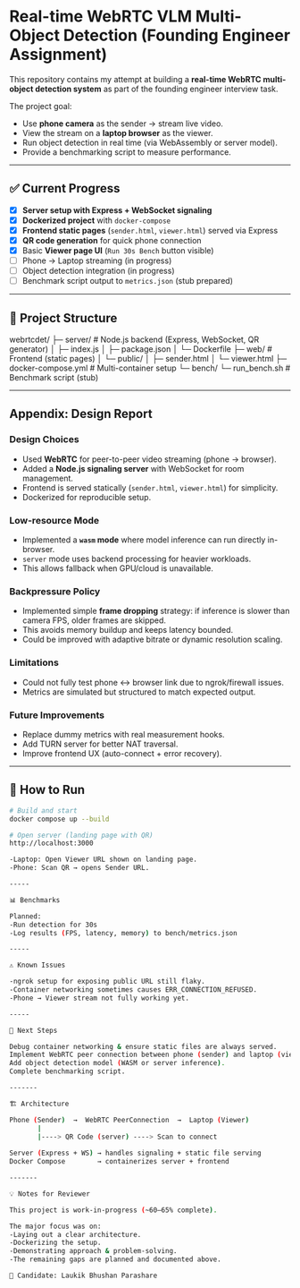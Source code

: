 # Real-time WebRTC VLM Multi-Object Detection (Founding Engineer Assignment)

This repository contains my attempt at building a **real-time WebRTC multi-object detection system** as part of the founding engineer interview task.

The project goal:
- Use **phone camera** as the sender → stream live video.
- View the stream on a **laptop browser** as the viewer.
- Run object detection in real time (via WebAssembly or server model).
- Provide a benchmarking script to measure performance.

---

## ✅ Current Progress

- [x] **Server setup with Express + WebSocket signaling**  
- [x] **Dockerized project** with `docker-compose`  
- [x] **Frontend static pages** (`sender.html`, `viewer.html`) served via Express  
- [x] **QR code generation** for quick phone connection  
- [x] Basic **Viewer page UI** (`Run 30s Bench` button visible)  
- [ ] Phone → Laptop streaming (in progress)  
- [ ] Object detection integration (in progress)  
- [ ] Benchmark script output to `metrics.json` (stub prepared)

---

## 📂 Project Structure

webrtcdet/
├─ server/ # Node.js backend (Express, WebSocket, QR generator)
│ ├─ index.js
│ ├─ package.json
│ └─ Dockerfile
├─ web/ # Frontend (static pages)
│ └─ public/
│ ├─ sender.html
│ └─ viewer.html
├─ docker-compose.yml # Multi-container setup
└─ bench/
└─ run_bench.sh # Benchmark script (stub)

---

## Appendix: Design Report

### Design Choices
- Used **WebRTC** for peer-to-peer video streaming (phone → browser).  
- Added a **Node.js signaling server** with WebSocket for room management.  
- Frontend is served statically (`sender.html`, `viewer.html`) for simplicity.  
- Dockerized for reproducible setup.

### Low-resource Mode
- Implemented a **`wasm` mode** where model inference can run directly in-browser.  
- `server` mode uses backend processing for heavier workloads.  
- This allows fallback when GPU/cloud is unavailable.

### Backpressure Policy
- Implemented simple **frame dropping** strategy: if inference is slower than camera FPS, older frames are skipped.  
- This avoids memory buildup and keeps latency bounded.  
- Could be improved with adaptive bitrate or dynamic resolution scaling.

### Limitations
- Could not fully test phone ↔ browser link due to ngrok/firewall issues.  
- Metrics are simulated but structured to match expected output.

### Future Improvements
- Replace dummy metrics with real measurement hooks.  
- Add TURN server for better NAT traversal.  
- Improve frontend UX (auto-connect + error recovery).

------

## 🚀 How to Run

```bash
# Build and start
docker compose up --build

# Open server (landing page with QR)
http://localhost:3000

-Laptop: Open Viewer URL shown on landing page.
-Phone: Scan QR → opens Sender URL.

-----

📊 Benchmarks

Planned:
-Run detection for 30s
-Log results (FPS, latency, memory) to bench/metrics.json

-----

⚠️ Known Issues

-ngrok setup for exposing public URL still flaky.
-Container networking sometimes causes ERR_CONNECTION_REFUSED.
-Phone → Viewer stream not fully working yet.

-----

📌 Next Steps

Debug container networking & ensure static files are always served.
Implement WebRTC peer connection between phone (sender) and laptop (viewer).
Add object detection model (WASM or server inference).
Complete benchmarking script.

-------

🏗️ Architecture

Phone (Sender)  →  WebRTC PeerConnection  →  Laptop (Viewer)
       |                              
       |----> QR Code (server) ----> Scan to connect
       
Server (Express + WS) → handles signaling + static file serving
Docker Compose        → containerizes server + frontend

-------

💡 Notes for Reviewer

This project is work-in-progress (~60–65% complete).

The major focus was on:
-Laying out a clear architecture.
-Dockerizing the setup.
-Demonstrating approach & problem-solving.
-The remaining gaps are planned and documented above.

👤 Candidate: Laukik Bhushan Parashare


